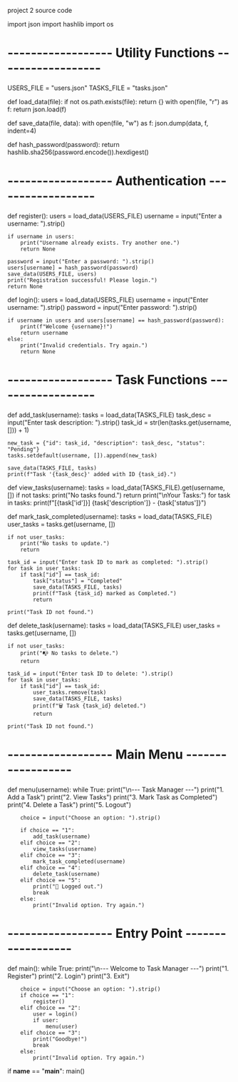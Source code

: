 project 2  source code

import json
import hashlib
import os

# ------------------ Utility Functions ------------------

USERS_FILE = "users.json"
TASKS_FILE = "tasks.json"

def load_data(file):
    if not os.path.exists(file):
        return {}
    with open(file, "r") as f:
        return json.load(f)

def save_data(file, data):
    with open(file, "w") as f:
        json.dump(data, f, indent=4)

def hash_password(password):
    return hashlib.sha256(password.encode()).hexdigest()

# ------------------ Authentication ------------------

def register():
    users = load_data(USERS_FILE)
    username = input("Enter a username: ").strip()

    if username in users:
        print("Username already exists. Try another one.")
        return None

    password = input("Enter a password: ").strip()
    users[username] = hash_password(password)
    save_data(USERS_FILE, users)
    print("Registration successful! Please login.")
    return None

def login():
    users = load_data(USERS_FILE)
    username = input("Enter username: ").strip()
    password = input("Enter password: ").strip()

    if username in users and users[username] == hash_password(password):
        print(f"Welcome {username}!")
        return username
    else:
        print("Invalid credentials. Try again.")
        return None

# ------------------ Task Functions ------------------

def add_task(username):
    tasks = load_data(TASKS_FILE)
    task_desc = input("Enter task description: ").strip()
    task_id = str(len(tasks.get(username, [])) + 1)

    new_task = {"id": task_id, "description": task_desc, "status": "Pending"}
    tasks.setdefault(username, []).append(new_task)

    save_data(TASKS_FILE, tasks)
    print(f"Task '{task_desc}' added with ID {task_id}.")

def view_tasks(username):
    tasks = load_data(TASKS_FILE).get(username, [])
    if not tasks:
        print("No tasks found.")
        return
    print("\nYour Tasks:")
    for task in tasks:
        print(f"[{task['id']}] {task['description']} - {task['status']}")

def mark_task_completed(username):
    tasks = load_data(TASKS_FILE)
    user_tasks = tasks.get(username, [])

    if not user_tasks:
        print("No tasks to update.")
        return

    task_id = input("Enter task ID to mark as completed: ").strip()
    for task in user_tasks:
        if task["id"] == task_id:
            task["status"] = "Completed"
            save_data(TASKS_FILE, tasks)
            print(f"Task {task_id} marked as Completed.")
            return

    print("Task ID not found.")

def delete_task(username):
    tasks = load_data(TASKS_FILE)
    user_tasks = tasks.get(username, [])

    if not user_tasks:
        print("📭 No tasks to delete.")
        return

    task_id = input("Enter task ID to delete: ").strip()
    for task in user_tasks:
        if task["id"] == task_id:
            user_tasks.remove(task)
            save_data(TASKS_FILE, tasks)
            print(f"🗑️ Task {task_id} deleted.")
            return

    print("Task ID not found.")

# ------------------ Main Menu ------------------

def menu(username):
    while True:
        print("\n--- Task Manager ---")
        print("1. Add a Task")
        print("2. View Tasks")
        print("3. Mark Task as Completed")
        print("4. Delete a Task")
        print("5. Logout")

        choice = input("Choose an option: ").strip()

        if choice == "1":
            add_task(username)
        elif choice == "2":
            view_tasks(username)
        elif choice == "3":
            mark_task_completed(username)
        elif choice == "4":
            delete_task(username)
        elif choice == "5":
            print("👋 Logged out.")
            break
        else:
            print("Invalid option. Try again.")

# ------------------ Entry Point ------------------

def main():
    while True:
        print("\n--- Welcome to Task Manager ---")
        print("1. Register")
        print("2. Login")
        print("3. Exit")

        choice = input("Choose an option: ").strip()
        if choice == "1":
            register()
        elif choice == "2":
            user = login()
            if user:
                menu(user)
        elif choice == "3":
            print("Goodbye!")
            break
        else:
            print("Invalid option. Try again.")

if __name__ == "__main__":
    main()
